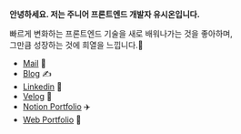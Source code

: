**안녕하세요. 저는 주니어 프론트엔드 개발자 유시온입니다.**

빠르게 변화하는 프론트엔드 기술을 새로 배워나가는 것을 좋아하며,  
그만큼 성장하는 것에 희열을 느낍니다.🤩


- [Mail](mailto:yoosioff@gmail.com) 📧 
- [Blog](https://sion-log.vercel.app/) ✍️ 
- [Linkedin](https://www.linkedin.com/in/%EC%8B%9C%EC%98%A8-%EC%9C%A0-021b02236/) 🔗
- [Velog](https://velog.io/@yoosion030) 🧩
- [Notion Portfolio](https://yoosioff.oopy.io/) ✈️
- [Web Portfolio](https://yoosion030.github.io/Portfolio/) 📕
